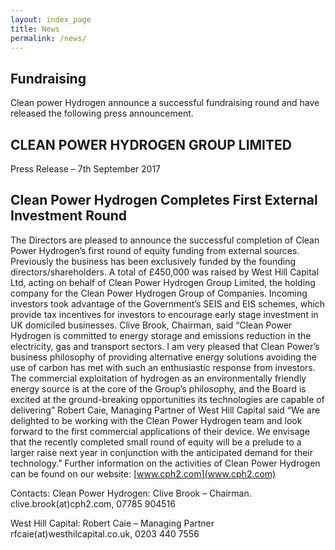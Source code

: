 ```yaml
---
layout: index_page
title: News
permalink: /news/
---
```


Fundraising
------------------------------
Clean power Hydrogen announce a successful fundraising round and have released the following press announcement.


CLEAN POWER HYDROGEN GROUP LIMITED
------------------------------

Press Release – 7th September  2017      

Clean Power Hydrogen Completes First External Investment Round
------------------------------
 
The Directors are pleased to announce the successful completion of Clean Power Hydrogen’s first round of equity funding from external sources. Previously the business has been exclusively funded by the founding directors/shareholders.
A total of £450,000 was raised by West Hill Capital Ltd, acting on behalf of Clean Power Hydrogen Group Limited, the holding company for the Clean Power Hydrogen Group of Companies. Incoming investors took advantage of the Government’s SEIS and EIS schemes, which provide tax incentives for investors to encourage early stage investment in UK domiciled businesses.
Clive Brook, Chairman, said “Clean Power Hydrogen is committed to energy storage and emissions reduction in the electricity, gas and transport sectors. I am very pleased that Clean Power’s business philosophy of providing alternative energy solutions avoiding the use of carbon has met with such an enthusiastic response from investors. The commercial exploitation of hydrogen as an environmentally friendly energy source is at the core of the Group’s philosophy, and the Board is excited at the ground-breaking opportunities its technologies are capable of delivering”
Robert Caie, Managing Partner of West Hill Capital said “We are delighted to be working with the Clean Power Hydrogen team and look forward to the first commercial applications of their device. We envisage that the recently completed small round of equity will be a prelude to a larger raise next year in conjunction with the anticipated demand for their technology.”
Further information on the activities of Clean Power Hydrogen can be found on our website:
[www.cph2.com](www.cph2.com)

Contacts:
Clean Power Hydrogen:
Clive Brook – Chairman. clive.brook(at)cph2.com, 07785 904516

West Hill Capital:
Robert Caie – Managing Partner rfcaie(at)westhilcapital.co.uk, 0203 440 7556



